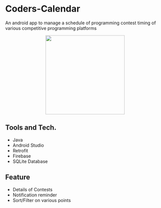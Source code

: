 # Coders-Calendar
An android app to manage a schedule of programming contest timing of various competitive programming platforms

<p align="center">
<img src="app/src/main/res/drawable/appicon.png" width=250>
</p>

## Tools and Tech.
- Java
- Android Studio
- Retrofit
- Firebase
- SQLite Database

## Feature
- Details of Contests
- Notification reminder
- Sort/Filter on various points
